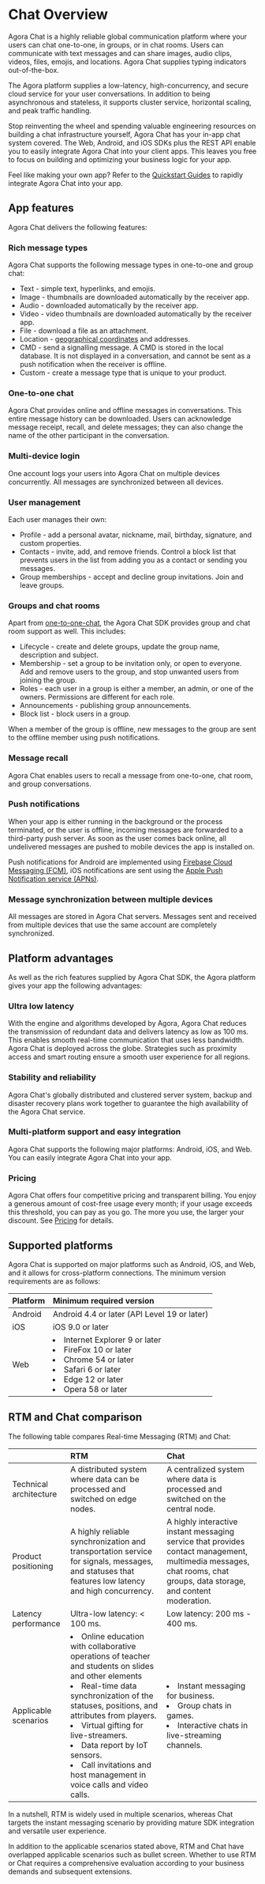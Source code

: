 # Chat Overview

Agora Chat is a highly reliable global communication platform where your users can chat one-to-one, in groups, or in chat rooms. Users can communicate with text messages and can share images, audio clips, videos, files, emojis, and locations. Agora Chat supplies typing indicators out-of-the-box. 

The Agora platform supplies a low-latency, high-concurrency, and secure cloud service for your user conversations. In addition to being asynchronous and stateless, it supports cluster service, horizontal scaling, and peak traffic handling.

Stop reinventing the wheel and spending valuable engineering resources on building a chat infrastructure yourself, Agora Chat has your in-app chat system covered. The Web, Android, and iOS SDKs plus the REST API enable you to easily integrate Agora Chat into your client apps. This leaves you free to focus on building and optimizing your business logic for your app.

Feel like making your own app? Refer to the [Quickstart Guides](./agora_chat_get_started_android) to rapidly integrate Agora Chat into your app. 

## App features

Agora Chat delivers the following features:

### Rich message types

Agora Chat supports the following message types in one-to-one and group chat:

- Text - simple text, hyperlinks, and emojis.
- Image - thumbnails are downloaded automatically by the receiver app. 
- Audio - downloaded automatically by the receiver app.
- Video - video thumbnails are downloaded automatically by the receiver app.
- File - download a file as an attachment.
- Location - [geographical coordinates](https://en.wikipedia.org/wiki/Geographic_coordinate_system) and addresses.
- CMD - send a signalling message. A CMD is stored in the local database. It is not displayed in a conversation, and cannot be sent as a push notification when the receiver is offline. 
- Custom - create a message type that is unique to your product.

<a name="one-to-one-chat"></a>
### One-to-one chat

Agora Chat provides online and offline messages in conversations. This entire message history can be downloaded. Users can acknowledge message receipt, recall, and delete messages; they can also change the name of the other participant in the conversation. 

### Multi-device login

One account logs your users into Agora Chat on multiple devices concurrently. All messages are synchronized between all devices.

### User management

Each user manages their own:

- Profile - add a personal avatar, nickname, mail, birthday, signature, and custom properties.
- Contacts - invite, add, and remove friends. Control a block list that prevents users in the list from adding you as a contact or sending you messages. 
- Group memberships - accept and decline group invitations. Join and leave groups.

### Groups and chat rooms

Apart from [one-to-one-chat](#one-to-one-chat), the Agora Chat SDK provides group and chat room support as well. This includes:

- Lifecycle - create and delete groups, update the group name, description and subject.
- Membership - set a group to be invitation only, or open to everyone. Add and remove users to the group, and stop unwanted users from joining the group.
- Roles - each user in a group is either a member, an admin, or one of the owners. Permissions are different for each role.   
- Announcements - publishing group announcements.
- Block list - block users in a group. 

When a member of the group is offline, new messages to the group are sent to the offline member using push notifications. 


### Message recall

Agora Chat enables users to recall a message from one-to-one, chat room, and group conversations.

### Push notifications

When your app is either running in the background or the process terminated, or the user is offline, incoming messages are forwarded to a third-party push server. As soon as the user comes back online, all undelivered messages are pushed to mobile devices the app is installed on. 

Push notifications for Android are implemented using [Firebase Cloud Messaging (FCM)](https://pub.dev/packages/firebase_messaging), iOS notifications are sent using the [Apple Push Notification service (APNs)](https://pub.dev/packages/flutter_apns).

### Message synchronization between multiple devices

All messages are stored in Agora Chat servers. Messages sent and received from multiple devices that use the same account are completely synchronized.


## Platform advantages

As well as the rich features supplied by Agora Chat SDK, the Agora platform gives your app the following advantages:

### Ultra low latency

With the engine and algorithms developed by Agora, Agora Chat reduces the transmission of redundant data and delivers latency as low as 100 ms. This enables smooth real-time communication that uses less bandwidth. Agora Chat is deployed across the globe. Strategies such as proximity access and smart routing ensure a smooth user experience for all regions.

### Stability and reliability

Agora Chat's globally distributed and clustered server system, backup and disaster recovery plans work together to guarantee the high availability of the Agora Chat service.

### Multi-platform support and easy integration

Agora Chat supports the following major platforms: Android, iOS, and Web. You can easily integrate Agora Chat into your app.

### Pricing

Agora Chat offers four competitive pricing and transparent billing. You enjoy a generous amount of cost-free usage every month; if your usage exceeds this threshold, you can pay as you go. The more you use, the larger your discount. See [Pricing](./agora_chat_pricing) for details.


## Supported platforms

Agora Chat is supported on major platforms such as Android, iOS, and Web, and it allows for cross-platform connections. The minimum version requirements are as follows:

| Platform | Minimum required version                                     |
| :------- | :----------------------------------------------------------- |
| Android  | Android 4.4 or later (API Level 19 or later)                 |
| iOS      | iOS 9.0 or later                                             |
| Web      | <li>Internet Explorer 9 or later</li><li>FireFox 10 or later</li><li>Chrome 54 or later</li><li>Safari 6 or later</li><li>Edge 12 or later</li><li>Opera 58 or later</li> |


## RTM and Chat comparison

The following table compares Real-time Messaging (RTM) and Chat:

|          | RTM   | Chat   |
| :------- | :---------------- | :----------------- |
| Technical architecture | A distributed system where data can be processed and switched on edge nodes.   | A centralized system where data is processed and switched on the central node.  |
| Product positioning | A highly reliable synchronization and transportation service for signals, messages, and statuses that features low latency and high concurrency. | A highly interactive instant messaging service that provides contact management, multimedia messages, chat rooms, chat groups, data storage, and content moderation.  |
| Latency performance | Ultra-low latency: < 100 ms. | Low latency: 200 ms - 400 ms. |
| Applicable scenarios |<li>Online education with collaborative operations of teacher and students on slides and other elements<li>Real-time data synchronization of the statuses, positions, and attributes from players.<li>Virtual gifting for live-streamers.<li>Data report by IoT sensors.<li>Call invitations and host management in voice calls and video calls. | <li>Instant messaging for business.<li>Group chats in games.<li>Interactive chats in live-streaming channels. |

In a nutshell, RTM is widely used in multiple scenarios, whereas Chat targets the instant messaging scenario by providing mature SDK integration and versatile user experience.

In addition to the applicable scenarios stated above, RTM and Chat have overlapped applicable scenarios such as bullet screen. Whether to use RTM or Chat requires a comprehensive evaluation according to your business demands and subsequent extensions.